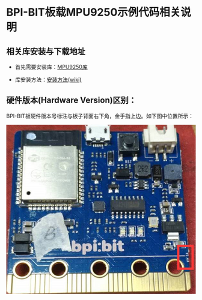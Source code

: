 # BPI-BIT板载MPU9250示例代码相关说明

## 相关库安装与下载地址

- 首先需要安装库：[MPU9250库](https://github.com/BPI-STEAM/MPU9250)

- 库安装方法：[安装方法(wiki)](https://github.com/BPI-STEAM/BPI-BIT-Arduino-IDE/wiki/Install_Lib#arduino-ide%E5%AE%89%E8%A3%85%E5%BA%93)

## 硬件版本(Hardware Version)区别：

BPI-BIT板硬件版本号标注与板子背面右下角，金手指上边。如下图中位置所示：

![Hardware version](/extras/hardware_version.png)